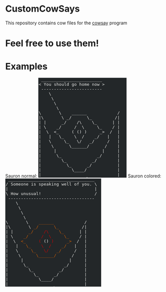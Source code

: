 # CustomCowSays
This repository contains cow files for the [cowsay](https://en.wikipedia.org/wiki/Cowsay) program
# Feel free to use them!
# Examples
Sauron normal:
![Sauron normal(wtihout color)](https://raw.githubusercontent.com/Dragoncraft89/CustomCowSays/master/images/sauron_normal.png)
Sauron colored:
![Sauron colored](https://raw.githubusercontent.com/Dragoncraft89/CustomCowSays/master/images/sauron_colored.png)
